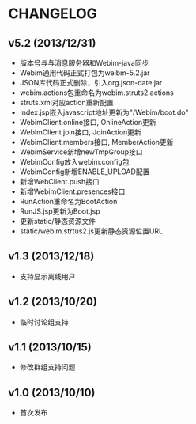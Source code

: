 CHANGELOG
==============================

v5.2 (2013/12/31)
-------------------

* 版本号与与消息服务器和Webim-java同步
* Webim通用代码正式打包为weibm-5.2.jar
* JSON库代码正式删除，引入org.json-date.jar
* webim.actions包重命名为webim.struts2.actions
* struts.xml对应action重新配置
* Index.jsp嵌入javascript地址更新为"/Webim/boot.do"
* WebimClient.online接口, OnlineAction更新
* WebimClient.join接口, JoinAction更新
* WebimClient.members接口, MemberAction更新
* WebimService新增newTmpGroup接口
* WebimConfig放入webim.config包
* WebimConfig新增ENABLE_UPLOAD配置
* 新增WebClient.push接口
* 新增WebimClient.presences接口
* RunAction重命名为BootAction
* RunJS.jsp更新为Boot.jsp
* 更新static/静态资源文件
* static/webim.strtus2.js更新静态资源位置URL


v1.3 (2013/12/18)
-----------------------------
* 支持显示离线用户


v1.2 (2013/10/20)
-----------------------------
* 临时讨论组支持 


v1.1 (2013/10/15)
-----------------------------
* 修改群组支持问题


v1.0 (2013/10/10)
-----------------------------
* 首次发布


